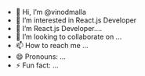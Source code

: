 - 👋 Hi, I’m @vinodmalla
- 👀 I’m interested in React.js Developer
- 🌱 I’m  React.js Developer....
- 💞️ I’m looking to collaborate on ...
- 📫 How to reach me ...
- 😄 Pronouns: ...
- ⚡ Fun fact: ...

<!---
vinodmalla/vinodmalla is a ✨ special ✨ repository because its `README.md` (this file) appears on your GitHub profile.
You can click the Preview link to take a look at your changes.
--->
